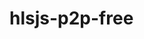 # hlsjs-p2p-free


<link rel="stylesheet" type="text/css" href="node_modules/dplayer/dist/DPlayer.min.css" />
<script src="https://cdn.jsdelivr.net/npm/jquery@3.6.0/dist/jquery.min.js" type="text/javascript"></script>
<script src="node_modules/dplayer/dist/DPlayer.min.js" type="text/javascript"></script>
<div id="dplayer" style="width:500px;height:300px;"></div>
<script id="loadjs"></script>
<script>
$('#loadjs').attr('src','./dist/p2p.js?v='+(new Date()).getTime());
$('#loadjs').on('load', function(){

    const dp = new DPlayer({
        container: document.getElementById('dplayer'),
        screenshot: true,
        video: {
            url: 'https://v10.dious.cc/20211105/fqeY6Nt2/index.m3u8',
            type: 'customHls',
            customType: {
                'customHls': function (video, player) {
                    const hls = new Hls({
                        debug: true,
                        // Other hlsjsConfig options provided by hls.js
                        p2pConfig: {
                            live: true,        
                            // Other p2pConfig options provided by CDNBye http://www.cdnbye.com/en/
                        }
                    });
                    hls.loadSource(video.src);
                    hls.attachMedia(video);
                }
            }
        },
    });
    console.log(dp);
});
</script>